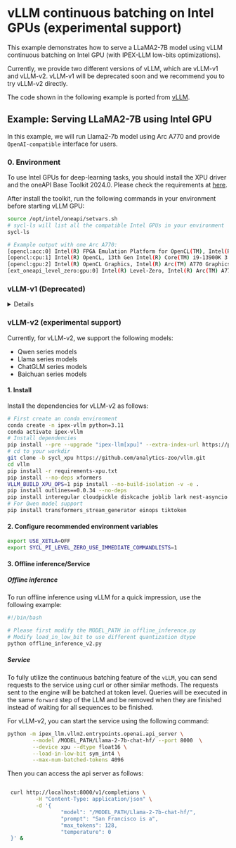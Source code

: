 # vLLM continuous batching on Intel GPUs (experimental support)

This example demonstrates how to serve a LLaMA2-7B model using vLLM continuous batching on Intel GPU (with IPEX-LLM low-bits optimizations).

Currently, we provide two different versions of vLLM, which are vLLM-v1 and vLLM-v2. vLLM-v1 will be deprecated soon and we recommend you to try vLLM-v2 directly.

The code shown in the following example is ported from [vLLM](https://github.com/vllm-project/vllm/tree/v0.3.3).

## Example: Serving LLaMA2-7B using Intel GPU

In this example, we will run Llama2-7b model using Arc A770 and provide `OpenAI-compatible` interface for users.

### 0. Environment

To use Intel GPUs for deep-learning tasks, you should install the XPU driver and the oneAPI Base Toolkit 2024.0. Please check the requirements at [here](https://github.com/intel-analytics/ipex-llm/tree/main/python/llm/example/GPU#requirements).

After install the toolkit, run the following commands in your environment before starting vLLM GPU:
```bash
source /opt/intel/oneapi/setvars.sh
# sycl-ls will list all the compatible Intel GPUs in your environment
sycl-ls

# Example output with one Arc A770:
[opencl:acc:0] Intel(R) FPGA Emulation Platform for OpenCL(TM), Intel(R) FPGA Emulation Device 1.2 [2023.16.7.0.21_160000]
[opencl:cpu:1] Intel(R) OpenCL, 13th Gen Intel(R) Core(TM) i9-13900K 3.0 [2023.16.7.0.21_160000]
[opencl:gpu:2] Intel(R) OpenCL Graphics, Intel(R) Arc(TM) A770 Graphics 3.0 [23.17.26241.33]
[ext_oneapi_level_zero:gpu:0] Intel(R) Level-Zero, Intel(R) Arc(TM) A770 Graphics 1.3 [1.3.26241]
```
### vLLM-v1 (Deprecated)
<details>
  <summary>Details</summary>

#### 1. Install
To run vLLM continuous batching on Intel GPUs, install the dependencies as follows:

```bash
# This directory may change depends on where you install oneAPI-basekit
source /opt/intel/oneapi/setvars.sh
# First create an conda environment
conda create -n ipex-vllm python=3.11
conda activate ipex-vllm
# Install dependencies
pip3 install psutil
pip3 install sentencepiece  # Required for LLaMA tokenizer.
pip3 install numpy
# below command will install intel_extension_for_pytorch==2.1.10+xpu as default
pip install --pre --upgrade "ipex-llm[xpu]" --extra-index-url https://pytorch-extension.intel.com/release-whl/stable/xpu/us/
pip3 install fastapi
pip3 install "uvicorn[standard]"
pip3 install "pydantic<2"  # Required for OpenAI server.
```
#### 2. Configure recommended environment variables

```bash
export USE_XETLA=OFF
export SYCL_PI_LEVEL_ZERO_USE_IMMEDIATE_COMMANDLISTS=1
```

#### 3. Offline inference/Service

##### Offline inference

To run offline inference using vLLM for a quick impression, use the following example:

```bash
#!/bin/bash

# Please first modify the MODEL_PATH in offline_inference.py
# Modify load_in_low_bit to use different quantization dtype
python offline_inference.py
```

##### Service

To fully utilize the continuous batching feature of the `vLLM`, you can send requests to the service using curl or other similar methods.  The requests sent to the engine will be batched at token level. Queries will be executed in the same `forward` step of the LLM and be removed when they are finished instead of waiting for all sequences to be finished.

For vLLM-v1, you can start the service using the following command:
```bash
#!/bin/bash
# You may also want to adjust the `--max-num-batched-tokens` argument, it indicates the hard limit
# of batched prompt length the server will accept
python -m ipex_llm.vllm.entrypoints.openai.api_server \
        --model /MODEL_PATH/Llama-2-7b-chat-hf/ --port 8000  \
        --load-format 'auto' --device xpu --dtype float16 \
        --load-in-low-bit sym_int4 \
        --max-num-batched-tokens 4096
```



Then you can access the api server as follows:

```bash

 curl http://localhost:8000/v1/completions \
         -H "Content-Type: application/json" \
         -d '{
                 "model": "/MODEL_PATH/Llama-2-7b-chat-hf/",
                 "prompt": "San Francisco is a",
                 "max_tokens": 128,
                 "temperature": 0
 }' &
```

#### 4. (Optional) Add a new model for vLLM-v1

Currently we have only supported LLaMA family model (including `llama`, `vicuna`, `llama-2`, etc.). To use aother model, you may need add some adaptions.

##### 4.1 Add model code

Create or clone the Pytorch model code to `IPEX/python/llm/src/ipex/llm/vllm/model_executor/models`.

##### 4.2 Rewrite the forward methods

Refering to `IPEX/python/llm/src/ipex/llm/vllm/model_executor/models/ipex_llama.py`, it's necessary to maintain a `kv_cache`, which is a nested list of dictionary that maps `req_id` to a three-dimensional tensor **(the structure may vary from models)**. Before the model's actual `forward` method, you could prepare a `past_key_values` according to current `req_id`, and after that you need to update the `kv_cache` with `output.past_key_values`. The clearence will be executed when the request is finished.

##### 4.3 Register new model

Finally, register your `*ForCausalLM` class to the _MODEL_REGISTRY in `IPEX/python/llm/src/ipex/llm/vllm/model_executor/model_loader.py`.

</details>



### vLLM-v2 (experimental support)

Currently, for vLLM-v2, we support the following models:

- Qwen series models
- Llama series models
- ChatGLM series models
- Baichuan series models

#### 1. Install

Install the dependencies for vLLM-v2 as follows:

```bash
# First create an conda environment
conda create -n ipex-vllm python=3.11
conda activate ipex-vllm
# Install dependencies
pip install --pre --upgrade "ipex-llm[xpu]" --extra-index-url https://pytorch-extension.intel.com/release-whl/stable/xpu/us/
# cd to your workdir
git clone -b sycl_xpu https://github.com/analytics-zoo/vllm.git
cd vllm
pip install -r requirements-xpu.txt
pip install --no-deps xformers
VLLM_BUILD_XPU_OPS=1 pip install --no-build-isolation -v -e .
pip install outlines==0.0.34 --no-deps
pip install interegular cloudpickle diskcache joblib lark nest-asyncio numba scipy
# For Qwen model support
pip install transformers_stream_generator einops tiktoken
```

#### 2. Configure recommended environment variables

```bash
export USE_XETLA=OFF
export SYCL_PI_LEVEL_ZERO_USE_IMMEDIATE_COMMANDLISTS=1
```
#### 3. Offline inference/Service

##### Offline inference

To run offline inference using vLLM for a quick impression, use the following example:


```bash
#!/bin/bash

# Please first modify the MODEL_PATH in offline_inference.py
# Modify load_in_low_bit to use different quantization dtype
python offline_inference_v2.py
```

##### Service

To fully utilize the continuous batching feature of the `vLLM`, you can send requests to the service using curl or other similar methods.  The requests sent to the engine will be batched at token level. Queries will be executed in the same `forward` step of the LLM and be removed when they are finished instead of waiting for all sequences to be finished.

For vLLM-v2, you can start the service using the following command:
```bash
python -m ipex_llm.vllm2.entrypoints.openai.api_server \
        --model /MODEL_PATH/Llama-2-7b-chat-hf/ --port 8000  \
        --device xpu --dtype float16 \
        --load-in-low-bit sym_int4 \
        --max-num-batched-tokens 4096
```


Then you can access the api server as follows:

```bash

 curl http://localhost:8000/v1/completions \
         -H "Content-Type: application/json" \
         -d '{
                 "model": "/MODEL_PATH/Llama-2-7b-chat-hf/",
                 "prompt": "San Francisco is a",
                 "max_tokens": 128,
                 "temperature": 0
 }' &
```